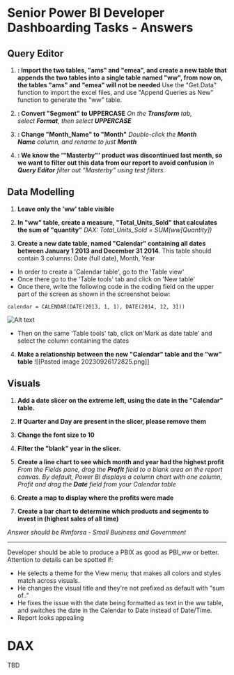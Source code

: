 # Senior Power BI Developer Dashboarding Tasks - Answers

## Query Editor

1. **: Import the two tables, "ams" and "emea", and create a new table that appends the two tables into a single table named "ww", from now on, the tables "ams" and "emea" will not be needed**
Use the "Get Data" function to import the excel files, and use "Append Queries as New" function to generate the "ww" table. 

1. **: Convert "Segment" to UPPERCASE**
*On the **Transform** tab, select **Format**, then select **UPPERCASE***

1. **: Change "Month_Name" to "Month"**
*Double-click the **Month Name** column, and rename to just **Month***

1. **: We know the '"Masterby"' product was discontinued last month, so we want to filter out this data from our report to avoid confusion**
*In **Query Editor** filter out "Masterby" using test filters.*

## Data Modelling


1. **Leave only the 'ww' table visible**
 
2. **In "ww" table, create a measure, "Total_Units_Sold" that calculates the sum of "quantity"**
*DAX: Total_Units_Sold = SUM(ww[Quantity])*

3. **Create a new date table, named "Calendar" containing all dates between January 1 2013 and December 31 2014**. This table should contain 3 columns: Date (full date), Month, Year

- In order to create a 'Calendar table', go to the 'Table view'
- Once there go to the 'Table tools' tab and click on 'New table'
- Once there, write the following code in the coding field on the upper part of the screen as shown in the screenshot below:

```calendar = CALENDAR(DATE(2013, 1, 1), DATE(2014, 12, 31))```

![Alt text](image-1.png)

- Then on the same 'Table tools' tab, click on'Mark as date table' and select the column containing the dates


4. **Make a relationship between the new "Calendar" table and the "ww" table**
 ![[Pasted image 20230926172825.png]]

## Visuals

1. **Add a date slicer on the extreme left, using the date in the "Calendar" table.**
2. **If Quarter and Day are present in the slicer, please remove them**
3. **Change the font size to 10**
4. **Filter the "blank" year in the slicer.**


5. **Create a line chart to see which month and year had the highest profit**
*From the Fields pane, drag the **Profit** field to a blank area on the report canvas. By default, Power BI displays a column chart with one column, Profit and drag the **Date** field from your Calendar table*

6. **Create a map to display  where the profits were made**

7. **Create a bar chart to determine which products and segments to invest in (highest sales of all time)**

*Answer should be Rimforsa - Small Business and Government*

_____________________________

Developer should be able to produce a PBIX as good as PBI_ww or better.
Attention to details can be spotted if:

- He selects a theme for the View menu; that makes all colors and styles match across visuals.
- He changes the visual title and they're not prefixed as default with "sum of.."
- He fixes the issue with the date being formatted as text in the ww table, and switches the date in the Calendar to Date instead of Date/Time.
- Report looks appealing


# DAX

TBD

